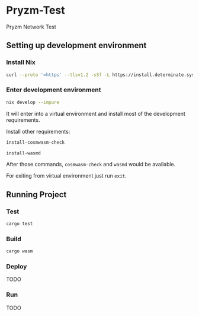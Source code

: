 # Pryzm-Test

Pryzm Network Test

## Setting up development environment

### Install Nix

```bash
curl --proto '=https' --tlsv1.2 -sSf -L https://install.determinate.systems/nix | sh -s -- install
```

### Enter development environment

```bash
nix develop --impure
```

It will enter into a virtual environment and install most of the development requirements.

Install other requirements:

```bash
install-cosmwasm-check
```

```bash
install-wasmd
```

After those commands, `cosmwasm-check` and `wasmd` would be available.

For exiting from virtual environment just run `exit`.

## Running Project

### Test

```bash
cargo test
```

### Build

```bash
cargo wasm
```

### Deploy

TODO

### Run

TODO
